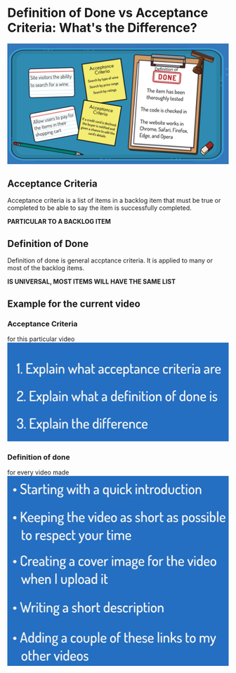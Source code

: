 # Definition of Done vs Acceptance Criteria: What's the Difference?

![Alt text](images\image.png)

## Acceptance Criteria

Acceptance criteria is a list of items in a backlog item that must be true or completed to be able to say the item is successfully completed.

**PARTICULAR TO A BACKLOG ITEM**

## Definition of Done

Definition of done is general accptance criteria. It is applied to many or most of the backlog items.

**IS UNIVERSAL, MOST ITEMS WILL HAVE THE SAME LIST**

## Example for the current video

### Acceptance Criteria
for this particular video
![Alt text](images\acceptance-criteria.png)

### Definition of done
for every video made
![Alt text](images\definition-of-done.png)